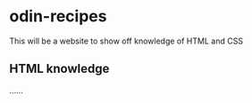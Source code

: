 # odin-recipes
This will be a website to show off knowledge of HTML and CSS
## HTML knowledge
......

